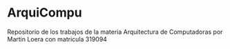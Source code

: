 # ArquiCompu
Repositorio de los trabajos de la materia Arquitectura de Computadoras por Martin Loera con matricula 319094
